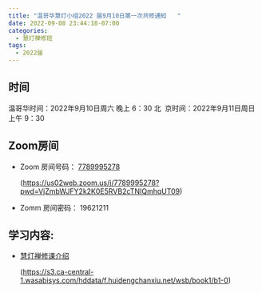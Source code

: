 ```yaml
---
title: "温哥华慧灯小组2022 届9月10日第一次共修通知   "
date: 2022-09-08 23:44:18-07:00
categories:
  - 慧灯禅修班
tags:
  - 2022届
---
```



## 时间

温哥华时间：2022年9月10日周六 晚上 6：30
北  京时间：2022年9月11日周日 上午 9：30

## Zoom房间

* Zoom 房间号码： [7789995278](https://us02web.zoom.us/j/7789995278?pwd=VjZmbWJFY2k2K0E5RVB2cTNIQmhqUT09)

  (https://us02web.zoom.us/j/7789995278?pwd=VjZmbWJFY2k2K0E5RVB2cTNIQmhqUT09)
* Zomm 房间密码： 19621211

## 学习内容:

* [慧灯禅修课介绍](https://s3.ca-central-1.wasabisys.com/hddata/f.huidengchanxiu.net/wsb/book1/b1-0)

  (https://s3.ca-central-1.wasabisys.com/hddata/f.huidengchanxiu.net/wsb/book1/b1-0)